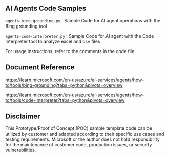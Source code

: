 ## AI Agents Code Samples
`agents-bing-grounding.py` : Sample Code for AI agent operations with the Bing grounding tool 

`agents-code-interpreter.py` : Sample Code for AI agent with the Code Interpreter tool to 
    analyze excel and csv files

For usage instructions, refer to the comments in the code file.

## Document Reference

https://learn.microsoft.com/en-us/azure/ai-services/agents/how-to/tools/bing-grounding?tabs=python&pivots=overview

https://learn.microsoft.com/en-us/azure/ai-services/agents/how-to/tools/code-interpreter?tabs=python&pivots=overview


## Disclaimer
This Prototype/Proof of Concept (POC) sample template code can be utilized by customer and adapted according to their specific use cases and testing requirements. Microsoft or the author does not hold responsibility for the maintenance of customer code, production issues, or security vulnerabilities.
